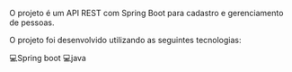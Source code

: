 O projeto é um API REST com Spring Boot para cadastro e gerenciamento de  pessoas.

O projeto foi desenvolvido utilizando as seguintes tecnologias:

💻️Spring boot 💻️java 

## 

